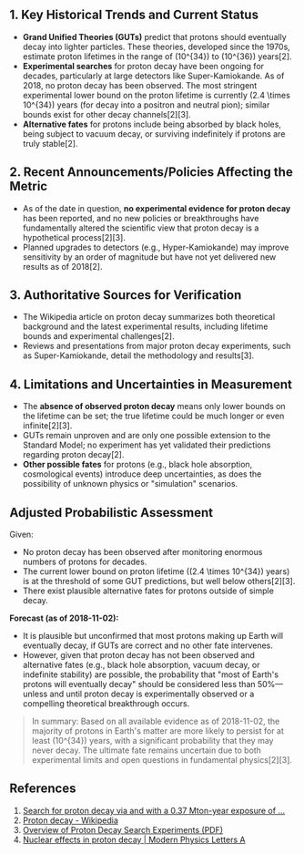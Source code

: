 ## 1. Key Historical Trends and Current Status

- **Grand Unified Theories (GUTs)** predict that protons should eventually decay into lighter particles. These theories, developed since the 1970s, estimate proton lifetimes in the range of \(10^{34}\) to \(10^{36}\) years[2].
- **Experimental searches** for proton decay have been ongoing for decades, particularly at large detectors like Super-Kamiokande. As of 2018, no proton decay has been observed. The most stringent experimental lower bound on the proton lifetime is currently \(2.4 \times 10^{34}\) years (for decay into a positron and neutral pion); similar bounds exist for other decay channels[2][3].
- **Alternative fates** for protons include being absorbed by black holes, being subject to vacuum decay, or surviving indefinitely if protons are truly stable[2].

## 2. Recent Announcements/Policies Affecting the Metric

- As of the date in question, **no experimental evidence for proton decay** has been reported, and no new policies or breakthroughs have fundamentally altered the scientific view that proton decay is a hypothetical process[2][3].
- Planned upgrades to detectors (e.g., Hyper-Kamiokande) may improve sensitivity by an order of magnitude but have not yet delivered new results as of 2018[2].

## 3. Authoritative Sources for Verification

- The Wikipedia article on proton decay summarizes both theoretical background and the latest experimental results, including lifetime bounds and experimental challenges[2].
- Reviews and presentations from major proton decay experiments, such as Super-Kamiokande, detail the methodology and results[3].

## 4. Limitations and Uncertainties in Measurement

- The **absence of observed proton decay** means only lower bounds on the lifetime can be set; the true lifetime could be much longer or even infinite[2][3].
- GUTs remain unproven and are only one possible extension to the Standard Model; no experiment has yet validated their predictions regarding proton decay[2].
- **Other possible fates** for protons (e.g., black hole absorption, cosmological events) introduce deep uncertainties, as does the possibility of unknown physics or "simulation" scenarios.

## Adjusted Probabilistic Assessment

Given:
- No proton decay has been observed after monitoring enormous numbers of protons for decades.
- The current lower bound on proton lifetime (\(2.4 \times 10^{34}\) years) is at the threshold of some GUT predictions, but well below others[2][3].
- There exist plausible alternative fates for protons outside of simple decay.

**Forecast (as of 2018-11-02):**
- It is plausible but unconfirmed that most protons making up Earth will eventually decay, if GUTs are correct and no other fate intervenes.
- However, given that proton decay has not been observed and alternative fates (e.g., black hole absorption, vacuum decay, or indefinite stability) are possible, the probability that "most of Earth's protons will eventually decay" should be considered less than 50%—unless and until proton decay is experimentally observed or a compelling theoretical breakthrough occurs.

> In summary: Based on all available evidence as of 2018-11-02, the majority of protons in Earth's matter are more likely to persist for at least \(10^{34}\) years, with a significant probability that they may never decay. The ultimate fate remains uncertain due to both experimental limits and open questions in fundamental physics[2][3].

## References

1. [Search for proton decay via and with a 0.37 Mton-year exposure of ...](https://link.aps.org/doi/10.1103/PhysRevD.110.112011)
2. [Proton decay - Wikipedia](https://en.wikipedia.org/wiki/Proton_decay)
3. [Overview of Proton Decay Search Experiments (PDF)](https://indico.ihep.ac.cn/event/21262/contributions/151667/attachments/77199/95748/ProtonDecay.GUTPC.20240409.pdf)
4. [Nuclear effects in proton decay | Modern Physics Letters A](https://worldscientific.com/doi/abs/10.1142/S0217732325500385)